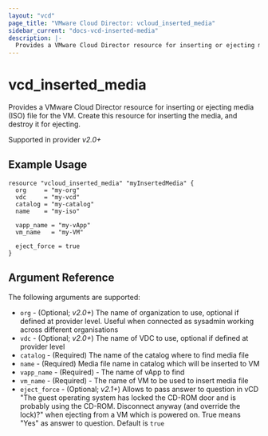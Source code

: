 ```yaml
---
layout: "vcd"
page_title: "VMware Cloud Director: vcloud_inserted_media"
sidebar_current: "docs-vcd-inserted-media"
description: |-
  Provides a VMware Cloud Director resource for inserting or ejecting media (ISO) file for the VM. Create this resource for inserting the media, and destroy it for ejecting.
---
```


# vcd\_inserted\_media

Provides a VMware Cloud Director resource for inserting or ejecting media (ISO) file for the VM. Create this resource for inserting the media, and destroy it for ejecting.

Supported in provider *v2.0+*

## Example Usage

```
resource "vcloud_inserted_media" "myInsertedMedia" {
  org     = "my-org"
  vdc     = "my-vcd"
  catalog = "my-catalog"
  name    = "my-iso"

  vapp_name = "my-vApp"
  vm_name   = "my-VM"

  eject_force = true
}
```

## Argument Reference

The following arguments are supported:

* `org` - (Optional; *v2.0+*) The name of organization to use, optional if defined at provider level. Useful when connected as sysadmin working across different organisations
* `vdc` - (Optional; *v2.0+*) The name of VDC to use, optional if defined at provider level
* `catalog` - (Required) The name of the catalog where to find media file
* `name` - (Required) Media file name in catalog which will be inserted to VM
* `vapp_name` - (Required) - The name of vApp to find
* `vm_name` - (Required) - The name of VM to be used to insert media file
* `eject_force` - (Optional; *v2.1+*) Allows to pass answer to question in vCD
"The guest operating system has locked the CD-ROM door and is probably using the CD-ROM. 
Disconnect anyway (and override the lock)?" 
when ejecting from a VM which is powered on. True means "Yes" as answer to question. Default is `true`
